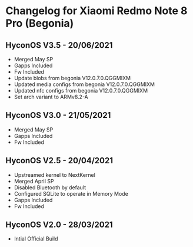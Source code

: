 # Changelog for Xiaomi Redmo Note 8 Pro (Begonia)

## HyconOS V3.5 - 20/06/2021
- Merged May SP 
- Gapps Included
- Fw Included﻿
- Update blobs from begonia V12.0.7.0.QGGMIXM 
- Updated media configs from begonia V12.0.7.0.QGGMIXM 
- Updated nfc configs from begonia V12.0.7.0.QGGMIXM
- Set arch variant to ARMv8.2-A

## HyconOS V3.0 - 21/05/2021
- Merged May SP 
- Gapps Included
- Fw Included﻿

## HyconOS V2.5 - 20/04/2021

- Upstreamed kernel to NextKernel
- Merged April SP
- Disabled Bluetooth by default
- Configured SQLite to operate in Memory Mode
- Gapps Included
- Fw Included﻿
 
## HyconOS V2.0 - 28/03/2021

- Intial Official Build
